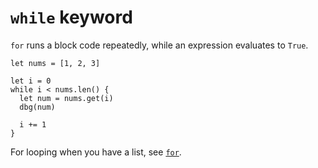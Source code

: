 # `while` keyword

`for` runs a block code repeatedly, while an expression evaluates to
`True`.

```title:example
let nums = [1, 2, 3]

let i = 0
while i < nums.len() {
  let num = nums.get(i)
  dbg(num)
  
  i += 1
}
```

For looping when you have a list, see
[`for`](./keyword:for.html).
